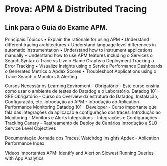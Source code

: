 # Prova: APM & Distributed Tracing
## Link para o Guia do Exame APM.
Principais Tópicos
•	Explain the rationale for using APM
•	Understand different tracing architectures
•	Understand language level differences in automatic instrumentation
•	Understand how to instrument applications manually
•	Understand how to use APM features including
o	Services
o	Search Syntax
o	Trace vs Live
o	Flame Graphs
o	Deployment Tracking
o	Error Tracking
•	Visualize insights using
o	Service Performance Dashboards
o	Generated Metrics
o	Apdex Scores
•	Troubleshoot Applications using
o	Trace Search
o	Monitors & Alerting
 
Cursos Necessários
Learning Enviroment - Obrigatório - Este curso ensina como usar o ambiente de testes do Datadog e o Laboratório.
Datadog 101 - SRE Obrigatório - Curso do Overview da estrutura do Datadog, Instalação, Configuração, etc.
Introdução ao APM - Introdução ao Aplication Performance Monitoring
Datadog 101 - Developer - Curso importante que fala das integrações da aplicação e configuração dos traces.
Introdução ao Monitoring - Monitors e Alerts
Integrations - Integrações e Configurações
Tracking Canary - Rastreamento de Deploy de Canários
Introdução a SLO - Service Level Objectives 
 
Documentação
Jornada dos Traces.
Watchdog Insights
Apdex - Aplication Performance Index

Vídeos Importantes
 APM:
Identify and Alert on Slowest Running Queries with App Analytics

